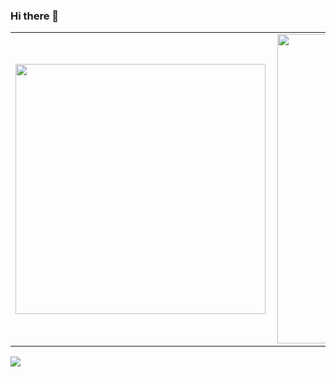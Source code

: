 ### Hi there 👋
<center>
  <table>
    <tr>
        <td><img width="400px" align="left" src="https://github-readme-stats.vercel.app/api/top-langs/?username=paiusco&hide=java,html&layout=compact&theme=gruvbox&" /></td>
        <td><img width="495px" align="left" src="https://github-readme-stats.vercel.app/api?username=paiusco&theme=gruvbox&include_all_commits=true"/></td>
    </tr>   
  </table>
</center>

![](https://komarev.com/ghpvc/?username=paiusco&color=yellow&style=flat)

<!--
**Paiusco/paiusco** is a ✨ _special_ ✨ repository because its `README.md` (this file) appears on your GitHub profile.

Here are some ideas to get you started:

- 🔭 I’m currently working on ...
- 🌱 I’m currently learning ...
- 👯 I’m looking to collaborate on ...
- 🤔 I’m looking for help with ...
- 💬 Ask me about ...
- 📫 How to reach me: ...
- 😄 Pronouns: ...
- ⚡ Fun fact: ...
-->
